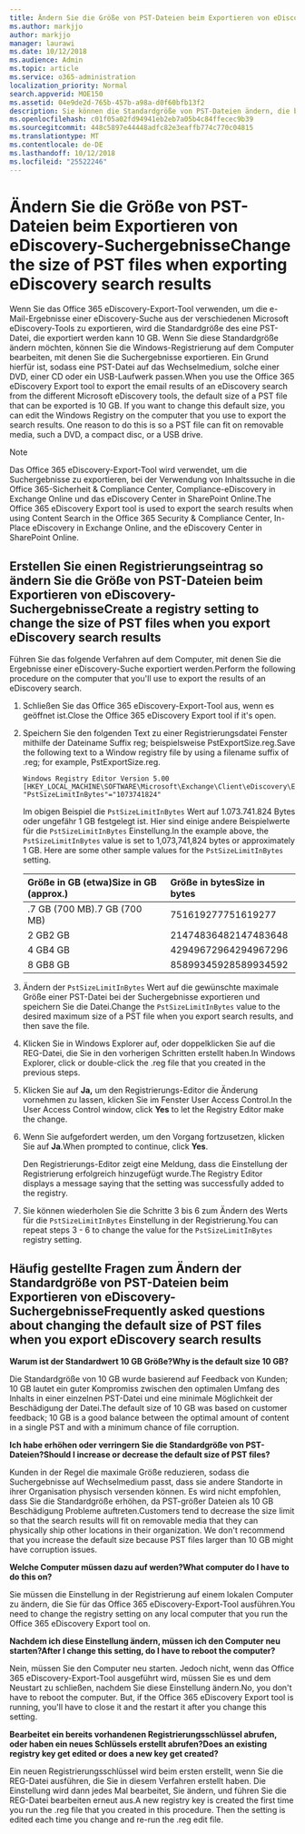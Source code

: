 ```yaml
---
title: Ändern Sie die Größe von PST-Dateien beim Exportieren von eDiscovery-Suchergebnisse
ms.author: markjjo
author: markjjo
manager: laurawi
ms.date: 10/12/2018
ms.audience: Admin
ms.topic: article
ms.service: o365-administration
localization_priority: Normal
search.appverid: MOE150
ms.assetid: 04e9de2d-765b-457b-a98a-d0f60bfb13f2
description: Sie können die Standardgröße von PST-Dateien ändern, die beim Exportieren von eDiscovery-Suchergebnisse auf den Computer heruntergeladen werden.
ms.openlocfilehash: c01f05a02fd94941eb2eb7a05b4c84ffecec9b39
ms.sourcegitcommit: 448c5897e44448adfc82e3eaffb774c770c04815
ms.translationtype: MT
ms.contentlocale: de-DE
ms.lasthandoff: 10/12/2018
ms.locfileid: "25522246"
---
```

# <a name="change-the-size-of-pst-files-when-exporting-ediscovery-search-results"></a><span data-ttu-id="28d65-103">Ändern Sie die Größe von PST-Dateien beim Exportieren von eDiscovery-Suchergebnisse</span><span class="sxs-lookup"><span data-stu-id="28d65-103">Change the size of PST files when exporting eDiscovery search results</span></span>

<span data-ttu-id="28d65-p101">Wenn Sie das Office 365 eDiscovery-Export-Tool verwenden, um die e-Mail-Ergebnisse einer eDiscovery-Suche aus der verschiedenen Microsoft eDiscovery-Tools zu exportieren, wird die Standardgröße des eine PST-Datei, die exportiert werden kann 10 GB. Wenn Sie diese Standardgröße ändern möchten, können Sie die Windows-Registrierung auf dem Computer bearbeiten, mit denen Sie die Suchergebnisse exportieren. Ein Grund hierfür ist, sodass eine PST-Datei auf das Wechselmedium, solche einer DVD, einer CD oder ein USB-Laufwerk passen.</span><span class="sxs-lookup"><span data-stu-id="28d65-p101">When you use the Office 365 eDiscovery Export tool to export the email results of an eDiscovery search from the different Microsoft eDiscovery tools, the default size of a PST file that can be exported is 10 GB. If you want to change this default size, you can edit the Windows Registry on the computer that you use to export the search results. One reason to do this is so a PST file can fit on removable media, such a DVD, a compact disc, or a USB drive.</span></span> 
  
> [!NOTE]
>  <span data-ttu-id="28d65-107">Das Office 365 eDiscovery-Export-Tool wird verwendet, um die Suchergebnisse zu exportieren, bei der Verwendung von Inhaltssuche in die Office 365-Sicherheit &amp; Compliance Center, Compliance-eDiscovery in Exchange Online und das eDiscovery Center in SharePoint Online.</span><span class="sxs-lookup"><span data-stu-id="28d65-107">The Office 365 eDiscovery Export tool is used to export the search results when using Content Search in the Office 365 Security &amp; Compliance Center, In-Place eDiscovery in Exchange Online, and the eDiscovery Center in SharePoint Online.</span></span> 
  
## <a name="create-a-registry-setting-to-change-the-size-of-pst-files-when-you-export-ediscovery-search-results"></a><span data-ttu-id="28d65-108">Erstellen Sie einen Registrierungseintrag so ändern Sie die Größe von PST-Dateien beim Exportieren von eDiscovery-Suchergebnisse</span><span class="sxs-lookup"><span data-stu-id="28d65-108">Create a registry setting to change the size of PST files when you export eDiscovery search results</span></span>

<span data-ttu-id="28d65-109">Führen Sie das folgende Verfahren auf dem Computer, mit denen Sie die Ergebnisse einer eDiscovery-Suche exportiert werden.</span><span class="sxs-lookup"><span data-stu-id="28d65-109">Perform the following procedure on the computer that you'll use to export the results of an eDiscovery search.</span></span>
  
1. <span data-ttu-id="28d65-110">Schließen Sie das Office 365 eDiscovery-Export-Tool aus, wenn es geöffnet ist.</span><span class="sxs-lookup"><span data-stu-id="28d65-110">Close the Office 365 eDiscovery Export tool if it's open.</span></span> 
    
2. <span data-ttu-id="28d65-111">Speichern Sie den folgenden Text zu einer Registrierungsdatei Fenster mithilfe der Dateiname Suffix reg; beispielsweise PstExportSize.reg.</span><span class="sxs-lookup"><span data-stu-id="28d65-111">Save the following text to a Window registry file by using a filename suffix of .reg; for example, PstExportSize.reg.</span></span> 
    
    ```
    Windows Registry Editor Version 5.00
    [HKEY_LOCAL_MACHINE\SOFTWARE\Microsoft\Exchange\Client\eDiscovery\ExportTool]
    "PstSizeLimitInBytes"="1073741824"
    ```

    <span data-ttu-id="28d65-p102">Im obigen Beispiel die `PstSizeLimitInBytes` Wert auf 1.073.741.824 Bytes oder ungefähr 1 GB festgelegt ist. Hier sind einige andere Beispielwerte für die `PstSizeLimitInBytes` Einstellung.</span><span class="sxs-lookup"><span data-stu-id="28d65-p102">In the example above, the  `PstSizeLimitInBytes` value is set to 1,073,741,824 bytes or approximately 1 GB. Here are some other sample values for the  `PstSizeLimitInBytes` setting.</span></span> 
    
    |<span data-ttu-id="28d65-114">**Größe in GB (etwa)**</span><span class="sxs-lookup"><span data-stu-id="28d65-114">**Size in GB (approx.)**</span></span>|<span data-ttu-id="28d65-115">**Größe in bytes**</span><span class="sxs-lookup"><span data-stu-id="28d65-115">**Size in bytes**</span></span>|
    |:-----|:-----|
    |<span data-ttu-id="28d65-116">.7 GB (700 MB)</span><span class="sxs-lookup"><span data-stu-id="28d65-116">.7 GB (700 MB)</span></span>  <br/> |<span data-ttu-id="28d65-117">751619277</span><span class="sxs-lookup"><span data-stu-id="28d65-117">751619277</span></span>  <br/> |
    |<span data-ttu-id="28d65-118">2 GB</span><span class="sxs-lookup"><span data-stu-id="28d65-118">2 GB</span></span>  <br/> |<span data-ttu-id="28d65-119">2147483648</span><span class="sxs-lookup"><span data-stu-id="28d65-119">2147483648</span></span>  <br/> |
    |<span data-ttu-id="28d65-120">4 GB</span><span class="sxs-lookup"><span data-stu-id="28d65-120">4 GB</span></span>  <br/> |<span data-ttu-id="28d65-121">4294967296</span><span class="sxs-lookup"><span data-stu-id="28d65-121">4294967296</span></span>  <br/> |
    |<span data-ttu-id="28d65-122">8 GB</span><span class="sxs-lookup"><span data-stu-id="28d65-122">8 GB</span></span>  <br/> |<span data-ttu-id="28d65-123">8589934592</span><span class="sxs-lookup"><span data-stu-id="28d65-123">8589934592</span></span>  <br/> |
   
3. <span data-ttu-id="28d65-124">Ändern der `PstSizeLimitInBytes` Wert auf die gewünschte maximale Größe einer PST-Datei bei der Suchergebnisse exportieren und speichern Sie die Datei.</span><span class="sxs-lookup"><span data-stu-id="28d65-124">Change the `PstSizeLimitInBytes` value to the desired maximum size of a PST file when you export search results, and then save the file.</span></span> 
    
4. <span data-ttu-id="28d65-125">Klicken Sie in Windows Explorer auf, oder doppelklicken Sie auf die REG-Datei, die Sie in den vorherigen Schritten erstellt haben.</span><span class="sxs-lookup"><span data-stu-id="28d65-125">In Windows Explorer, click or double-click the .reg file that you created in the previous steps.</span></span>
    
5. <span data-ttu-id="28d65-126">Klicken Sie auf **Ja,** um den Registrierungs-Editor die Änderung vornehmen zu lassen, klicken Sie im Fenster User Access Control.</span><span class="sxs-lookup"><span data-stu-id="28d65-126">In the User Access Control window, click **Yes** to let the Registry Editor make the change.</span></span> 
    
6. <span data-ttu-id="28d65-127">Wenn Sie aufgefordert werden, um den Vorgang fortzusetzen, klicken Sie auf **Ja**.</span><span class="sxs-lookup"><span data-stu-id="28d65-127">When prompted to continue, click **Yes**.</span></span>
    
    <span data-ttu-id="28d65-128">Den Registrierungs-Editor zeigt eine Meldung, dass die Einstellung der Registrierung erfolgreich hinzugefügt wurde.</span><span class="sxs-lookup"><span data-stu-id="28d65-128">The Registry Editor displays a message saying that the setting was successfully added to the registry.</span></span>
    
7. <span data-ttu-id="28d65-129">Sie können wiederholen Sie die Schritte 3 bis 6 zum Ändern des Werts für die `PstSizeLimitInBytes` Einstellung in der Registrierung.</span><span class="sxs-lookup"><span data-stu-id="28d65-129">You can repeat steps 3 - 6 to change the value for the  `PstSizeLimitInBytes` registry setting.</span></span> 
  
## <a name="frequently-asked-questions-about-changing-the-default-size-of-pst-files-when-you-export-ediscovery-search-results"></a><span data-ttu-id="28d65-130">Häufig gestellte Fragen zum Ändern der Standardgröße von PST-Dateien beim Exportieren von eDiscovery-Suchergebnisse</span><span class="sxs-lookup"><span data-stu-id="28d65-130">Frequently asked questions about changing the default size of PST files when you export eDiscovery search results</span></span>

 <span data-ttu-id="28d65-131">**Warum ist der Standardwert 10 GB Größe?**</span><span class="sxs-lookup"><span data-stu-id="28d65-131">**Why is the default size 10 GB?**</span></span>
  
<span data-ttu-id="28d65-132">Die Standardgröße von 10 GB wurde basierend auf Feedback von Kunden; 10 GB lautet ein guter Kompromiss zwischen den optimalen Umfang des Inhalts in einer einzelnen PST-Datei und eine minimale Möglichkeit der Beschädigung der Datei.</span><span class="sxs-lookup"><span data-stu-id="28d65-132">The default size of 10 GB was based on customer feedback; 10 GB is a good balance between the optimal amount of content in a single PST and with a minimum chance of file corruption.</span></span>
  
 <span data-ttu-id="28d65-133">**Ich habe erhöhen oder verringern Sie die Standardgröße von PST-Dateien?**</span><span class="sxs-lookup"><span data-stu-id="28d65-133">**Should I increase or decrease the default size of PST files?**</span></span>
  
<span data-ttu-id="28d65-p103">Kunden in der Regel die maximale Größe reduzieren, sodass die Suchergebnisse auf Wechselmedium passt, dass sie andere Standorte in ihrer Organisation physisch versenden können. Es wird nicht empfohlen, dass Sie die Standardgröße erhöhen, da PST-größer Dateien als 10 GB Beschädigung Probleme auftreten.</span><span class="sxs-lookup"><span data-stu-id="28d65-p103">Customers tend to decrease the size limit so that the search results will fit on removable media that they can physically ship other locations in their organization. We don't recommend that you increase the default size because PST files larger than 10 GB might have corruption issues.</span></span>
  
 <span data-ttu-id="28d65-136">**Welche Computer müssen dazu auf werden?**</span><span class="sxs-lookup"><span data-stu-id="28d65-136">**What computer do I have to do this on?**</span></span>
  
<span data-ttu-id="28d65-137">Sie müssen die Einstellung in der Registrierung auf einem lokalen Computer zu ändern, die Sie für das Office 365 eDiscovery-Export-Tool ausführen.</span><span class="sxs-lookup"><span data-stu-id="28d65-137">You need to change the registry setting on any local computer that you run the Office 365 eDiscovery Export tool on.</span></span>
  
 <span data-ttu-id="28d65-138">**Nachdem ich diese Einstellung ändern, müssen ich den Computer neu starten?**</span><span class="sxs-lookup"><span data-stu-id="28d65-138">**After I change this setting, do I have to reboot the computer?**</span></span>
  
<span data-ttu-id="28d65-p104">Nein, müssen Sie den Computer neu starten. Jedoch nicht, wenn das Office 365 eDiscovery-Export-Tool ausgeführt wird, müssen Sie es und dem Neustart zu schließen, nachdem Sie diese Einstellung ändern.</span><span class="sxs-lookup"><span data-stu-id="28d65-p104">No, you don't have to reboot the computer. But, if the Office 365 eDiscovery Export tool is running, you'll have to close it and the restart it after you change this setting.</span></span>
  
 <span data-ttu-id="28d65-141">**Bearbeitet ein bereits vorhandenen Registrierungsschlüssel abrufen, oder haben ein neues Schlüssels erstellt abrufen?**</span><span class="sxs-lookup"><span data-stu-id="28d65-141">**Does an existing registry key get edited or does a new key get created?**</span></span>
  
<span data-ttu-id="28d65-p105">Ein neuen Registrierungsschlüssel wird beim ersten erstellt, wenn Sie die REG-Datei ausführen, die Sie in diesem Verfahren erstellt haben. Die Einstellung wird dann jedes Mal bearbeitet, Sie ändern, und führen Sie die REG-Datei bearbeiten erneut aus.</span><span class="sxs-lookup"><span data-stu-id="28d65-p105">A new registry key is created the first time you run the .reg file that you created in this procedure. Then the setting is edited each time you change and re-run the .reg edit file.</span></span>
